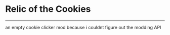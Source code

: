 # Relic of the Cookies
______________________

an empty cookie clicker mod because i couldnt figure out the modding API
